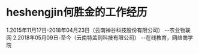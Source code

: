 # heshengjin何胜金的工作经历
1.2015年11月17日-2018年04月23日（云南神谷科技股份有限公司）
                                --农业物联网
2.2018年05月09日-至今（云南特盖则科技有限公司）
                                --在线教育，网络商学院